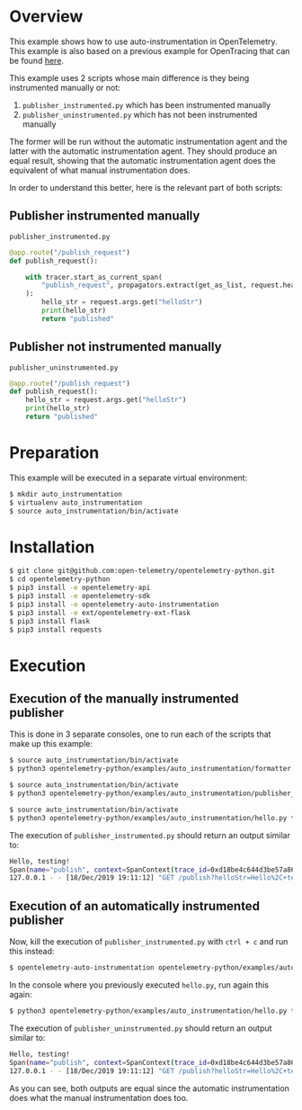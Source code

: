 # Overview

This example shows how to use auto-instrumentation in OpenTelemetry. This example is also based on a previous example
for OpenTracing that can be found [here](https://github.com/yurishkuro/opentracing-tutorial/tree/master/python).

This example uses 2 scripts whose main difference is they being instrumented manually or not:

1. `publisher_instrumented.py` which has been instrumented manually
2. `publisher_uninstrumented.py` which has not been instrumented manually

The former will be run without the automatic instrumentation agent and the latter with the automatic instrumentation
agent. They should produce an equal result, showing that the automatic instrumentation agent does the equivalent
of what manual instrumentation does.

In order to understand this better, here is the relevant part of both scripts:

## Publisher instrumented manually

`publisher_instrumented.py`

```python
@app.route("/publish_request")
def publish_request():

    with tracer.start_as_current_span(
        "publish_request", propagators.extract(get_as_list, request.headers)
    ):
        hello_str = request.args.get("helloStr")
        print(hello_str)
        return "published"
```

## Publisher not instrumented manually

`publisher_uninstrumented.py`

```python
@app.route("/publish_request")
def publish_request():
    hello_str = request.args.get("helloStr")
    print(hello_str)
    return "published"
```

# Preparation

This example will be executed in a separate virtual environment:

```sh
$ mkdir auto_instrumentation
$ virtualenv auto_instrumentation
$ source auto_instrumentation/bin/activate
```

# Installation

```sh
$ git clone git@github.com:open-telemetry/opentelemetry-python.git
$ cd opentelemetry-python
$ pip3 install -e opentelemetry-api
$ pip3 install -e opentelemetry-sdk
$ pip3 install -e opentelemetry-auto-instrumentation
$ pip3 install -e ext/opentelemetry-ext-flask
$ pip3 install flask
$ pip3 install requests
```

# Execution

## Execution of the manually instrumented publisher

This is done in 3 separate consoles, one to run each of the scripts that make up this example:

```sh
$ source auto_instrumentation/bin/activate
$ python3 opentelemetry-python/examples/auto_instrumentation/formatter.py
```

```sh
$ source auto_instrumentation/bin/activate
$ python3 opentelemetry-python/examples/auto_instrumentation/publisher_instrumented.py
```

```sh
$ source auto_instrumentation/bin/activate
$ python3 opentelemetry-python/examples/auto_instrumentation/hello.py testing
```

The execution of `publisher_instrumented.py` should return an output similar to:

```sh
Hello, testing!
Span(name="publish", context=SpanContext(trace_id=0xd18be4c644d3be57a8623bbdbdbcef76, span_id=0x6162c475bab8d365, trace_state={}), kind=SpanKind.SERVER, parent=SpanContext(trace_id=0xd18be4c644d3be57a8623bbdbdbcef76, span_id=0xdafb264c5b1b6ed0, trace_state={}), start_time=2019-12-19T01:11:12.172866Z, end_time=2019-12-19T01:11:12.173383Z)
127.0.0.1 - - [18/Dec/2019 19:11:12] "GET /publish?helloStr=Hello%2C+testing%21 HTTP/1.1" 200 -
```

## Execution of an automatically instrumented publisher

Now, kill the execution of `publisher_instrumented.py` with `ctrl + c` and run this instead:

```sh
$ opentelemetry-auto-instrumentation opentelemetry-python/examples/auto_instrumentation/publisher_uninstrumented.py
```

In the console where you previously executed `hello.py`, run again this again:

```sh
$ python3 opentelemetry-python/examples/auto_instrumentation/hello.py testing
```

The execution of `publisher_uninstrumented.py` should return an output similar to:

```sh
Hello, testing!
Span(name="publish", context=SpanContext(trace_id=0xd18be4c644d3be57a8623bbdbdbcef76, span_id=0x6162c475bab8d365, trace_state={}), kind=SpanKind.SERVER, parent=SpanContext(trace_id=0xd18be4c644d3be57a8623bbdbdbcef76, span_id=0xdafb264c5b1b6ed0, trace_state={}), start_time=2019-12-19T01:11:12.172866Z, end_time=2019-12-19T01:11:12.173383Z)
127.0.0.1 - - [18/Dec/2019 19:11:12] "GET /publish?helloStr=Hello%2C+testing%21 HTTP/1.1" 200 -
```

As you can see, both outputs are equal since the automatic instrumentation does what the manual instrumentation does too.

